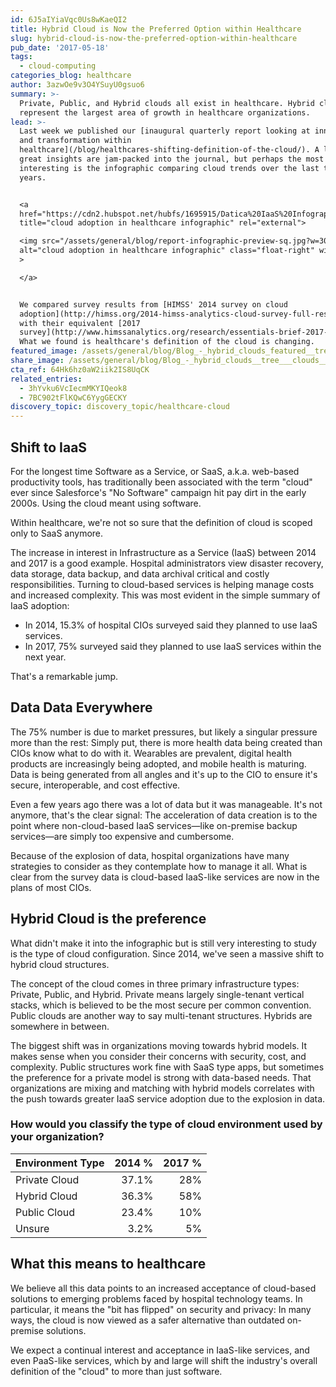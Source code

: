```yaml
---
id: 6J5aIYiaVqc0Us8wKaeQI2
title: Hybrid Cloud is Now the Preferred Option within Healthcare
slug: hybrid-cloud-is-now-the-preferred-option-within-healthcare
pub_date: '2017-05-18'
tags:
  - cloud-computing
categories_blog: healthcare
author: 3azwOe9v3O4YSuyU0gsuo6
summary: >-
  Private, Public, and Hybrid clouds all exist in healthcare. Hybrid clouds
  represent the largest area of growth in healthcare organizations.
lead: >-
  Last week we published our [inaugural quarterly report looking at innovation
  and transformation within
  healthcare](/blog/healthcares-shifting-definition-of-the-cloud/). A lot of
  great insights are jam-packed into the journal, but perhaps the most
  interesting is the infographic comparing cloud trends over the last three
  years.


  <a
  href="https://cdn2.hubspot.net/hubfs/1695915/Datica%20IaaS%20Infographic%202017.pdf"
  title="cloud adoption in healthcare infographic" rel="external">

  <img src="/assets/general/blog/report-infographic-preview-sq.jpg?w=300"
  alt="cloud adoption in healthcare infographic" class="float-right" width="150"
  >

  </a>


  We compared survey results from [HIMSS' 2014 survey on cloud
  adoption](http://himss.org/2014-himss-analytics-cloud-survey-full-results?ItemNumber=41958)
  with their equivalent [2017
  survey](http://www.himssanalytics.org/research/essentials-brief-2017-cloud-study).
  What we found is healthcare's definition of the cloud is changing.
featured_image: /assets/general/blog/Blog_-_hybrid_clouds_featured__tree___clouds_.jpg
share_image: /assets/general/blog/Blog_-_hybrid_clouds__tree___clouds__share_3.jpg
cta_ref: 64Hk6hz0aW2iik2IS8UqCK
related_entries:
  - 3hYvku6VcIecmMKYIQeok8
  - 7BC902tFlKQwC6YygGECKY
discovery_topic: discovery_topic/healthcare-cloud
---
```

## Shift to IaaS

For the longest time Software as a Service, or SaaS, a.k.a. web-based productivity tools, has traditionally been associated with the term "cloud" ever since Salesforce's "No Software" campaign hit pay dirt in the early 2000s. Using the cloud meant using software.

Within healthcare, we're not so sure that the definition of cloud is scoped only to SaaS anymore.

The increase in interest in Infrastructure as a Service (IaaS) between 2014 and 2017 is a good example. Hospital administrators view disaster recovery, data storage, data backup, and data archival critical and costly responsibilities. Turning to cloud-based services is helping manage costs and increased complexity. This was most evident in the simple summary of IaaS adoption:

* In 2014, 15.3% of hospital CIOs surveyed said they planned to use IaaS services.
* In 2017, 75% surveyed said they planned to use IaaS services within the next year.

That's a remarkable jump.

## Data Data Everywhere

The 75% number is due to market pressures, but likely a singular pressure more than the rest: Simply put, there is more health data being created than CIOs know what to do with it. Wearables are prevalent, digital health products are increasingly being adopted, and mobile health is maturing. Data is being generated from all angles and it's up to the CIO to ensure it's secure, interoperable, and cost effective.

Even a few years ago there was a lot of data but it was manageable. It's not anymore, that's the clear signal: The acceleration of data creation is to the point where non-cloud-based IaaS services—like on-premise backup services—are simply too expensive and cumbersome.

Because of the explosion of data, hospital organizations have many strategies to consider as they contemplate how to manage it all. What is clear from the survey data is cloud-based IaaS-like services are now in the plans of most CIOs.

## Hybrid Cloud is the preference

What didn't make it into the infographic but is still very interesting to study is the type of cloud configuration. Since 2014, we've seen a massive shift to hybrid cloud structures.

The concept of the cloud comes in three primary infrastructure types: Private, Public, and Hybrid. Private means largely single-tenant vertical stacks, which is believed to be the most secure per common convention. Public clouds are another way to say multi-tenant structures. Hybrids are somewhere in between.

The biggest shift was in organizations moving towards hybrid models. It makes sense when you consider their concerns with security, cost, and complexity. Public structures work fine with SaaS type apps, but sometimes the preference for a private model is strong with data-based needs. That organizations are mixing and matching with hybrid models correlates with the push towards greater IaaS service adoption due to the explosion in data.

### How would you classify the type of cloud environment used by your organization?

|Environment Type|2014 %|2017 %|
|:-------------|-----:|-----:|
|Private Cloud|37.1%|28%|
|Hybrid Cloud|36.3%|58%|
|Public Cloud|23.4%|10%|
|Unsure|3.2%|5%|

## What this means to healthcare

We believe all this data points to an increased acceptance of cloud-based solutions to emerging problems faced by hospital technology teams. In particular, it means the "bit has flipped" on security and privacy: In many ways, the cloud is now viewed as a safer alternative than outdated on-premise solutions.

We expect a continual interest and acceptance in IaaS-like services, and even PaaS-like services, which by and large will shift the industry's overall definition of the "cloud" to more than just software.


  